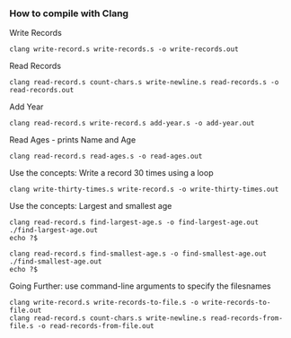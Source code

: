 ### How to compile with Clang

Write Records

```
clang write-record.s write-records.s -o write-records.out
```

Read Records

```
clang read-record.s count-chars.s write-newline.s read-records.s -o read-records.out
```

Add Year

```
clang read-record.s write-record.s add-year.s -o add-year.out
```

Read Ages - prints Name and Age

```
clang read-record.s read-ages.s -o read-ages.out
```

Use the concepts: Write a record 30 times using a loop

```
clang write-thirty-times.s write-record.s -o write-thirty-times.out
```

Use the concepts: Largest and smallest age

```
clang read-record.s find-largest-age.s -o find-largest-age.out
./find-largest-age.out
echo ?$

clang read-record.s find-smallest-age.s -o find-smallest-age.out
./find-smallest-age.out
echo ?$
```

Going Further: use command-line arguments to specify the filesnames

```
clang write-record.s write-records-to-file.s -o write-records-to-file.out
clang read-record.s count-chars.s write-newline.s read-records-from-file.s -o read-records-from-file.out
```
